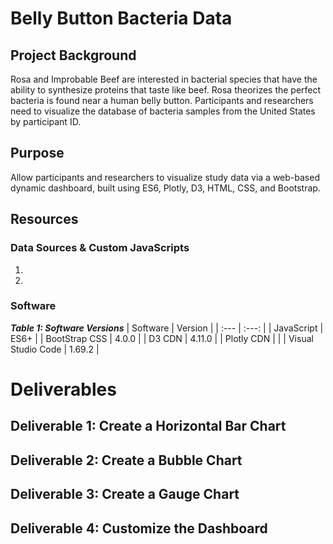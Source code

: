 # Belly Button Bacteria Data
<!-- Dynamic dashboard for visualizing human belly button bacteria using ES6, Plotly, D3, HTML, CSS, &amp; Bootstrap (Rice Bootcamp) -->
## Project Background
Rosa and Improbable Beef are interested in bacterial species that have the ability to synthesize proteins that taste like beef.  Rosa theorizes the perfect bacteria is found near a human belly button.  Participants and researchers need to visualize the database of bacteria samples from the United States by participant ID.

## Purpose
Allow participants and researchers to visualize study data via a web-based dynamic dashboard, built using ES6, Plotly, D3, HTML, CSS, and Bootstrap.

## Resources
### Data Sources & Custom JavaScripts
1. <!-- [data.js](static/js/data.js) -->
2. <!-- [app.js](static/js/app.js) -->

### Software
***Table 1: Software Versions***
| Software | Version |
| :--- | :---: |
| JavaScript | ES6+ |
| BootStrap CSS | 4.0.0 |
| D3 CDN | 4.11.0 |
| Plotly CDN |  |
| Visual Studio Code | 1.69.2 |

# Deliverables
## Deliverable 1: Create a Horizontal Bar Chart

## Deliverable 2: Create a Bubble Chart

## Deliverable 3: Create a Gauge Chart

## Deliverable 4: Customize the Dashboard
